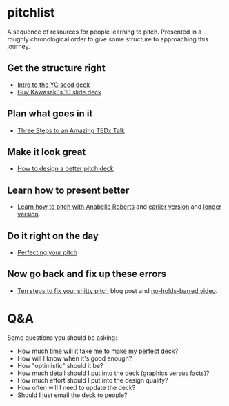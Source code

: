 # pitchlist
A sequence of resources for people learning to pitch. Presented in a roughly chronological order to give some structure to approaching this journey.


## Get the structure right

- [Intro to the YC seed deck](https://blog.ycombinator.com/intro-to-the-yc-seed-deck/)
- [Guy Kawasaki's 10 slide deck](https://guykawasaki.com/the-only-10-slides-you-need-in-your-pitch/)

## Plan what goes in it

- [Three Steps to an Amazing TEDx Talk](https://www.linkedin.com/pulse/three-steps-amazing-tedx-talk-david-beckett/)

## Make it look great 

- [How to design a better pitch deck](https://blog.ycombinator.com/how-to-design-a-better-pitch-deck/)

## Learn how to present better

- [Learn how to pitch with Anabelle Roberts](https://www.youtube.com/watch?v=yo1Zxg61eZw) and [earlier version](https://www.youtube.com/watch?v=Biukgbojxis) and [longer version](https://www.youtube.com/watch?v=QfOcVve3zQU).

## Do it right on the day

- [Perfecting your pitch](https://www.garage.com/resources/perfecting-your-pitch/)

## Now go back and fix up these errors

- [Ten steps to fix your shitty pitch](https://about.crunchbase.com/blog/fix-your-shitty-pitch/) blog post and [no-holds-barred video](https://www.youtube.com/watch?v=R8Tpdpy6hdg).

# Q&A 

Some questions you should be asking:

- How much time will it take me to make my perfect deck? 
- How will I know when it's good enough?
- How "optimistic" should it be?
- How much detail should I put into the deck (graphics versus facts)?
- How much effort should I put into the design quality?
- How often will I need to update the deck?
- Should I just email the deck to people?



